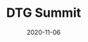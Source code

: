 ---
layout: post
title:  DTG Summit
description: On 7 Oct 2020, Mariana was invited to give an online presentation on the project at the Digital Television Group (DTG) Summit, in the Next-Generation Audio and Accessibility session. 
date:   2020-11-06
image:  '/images/2020-11-07-dtg-summit.jpg'
tags:   [event]
nolink: true
---